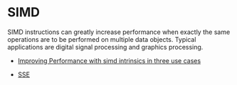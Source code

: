 # SIMD

SIMD instructions can greatly increase performance when exactly the same operations are to be performed on multiple data objects. Typical applications are digital signal processing and graphics processing.

- [Improving Performance with simd intrinsics in three use cases](https://stackoverflow.blog/2020/07/08/improving-performance-with-simd-intrinsics-in-three-use-cases)

- [SSE](https://en.wikipedia.org/wiki/Streaming_SIMD_Extensions)


